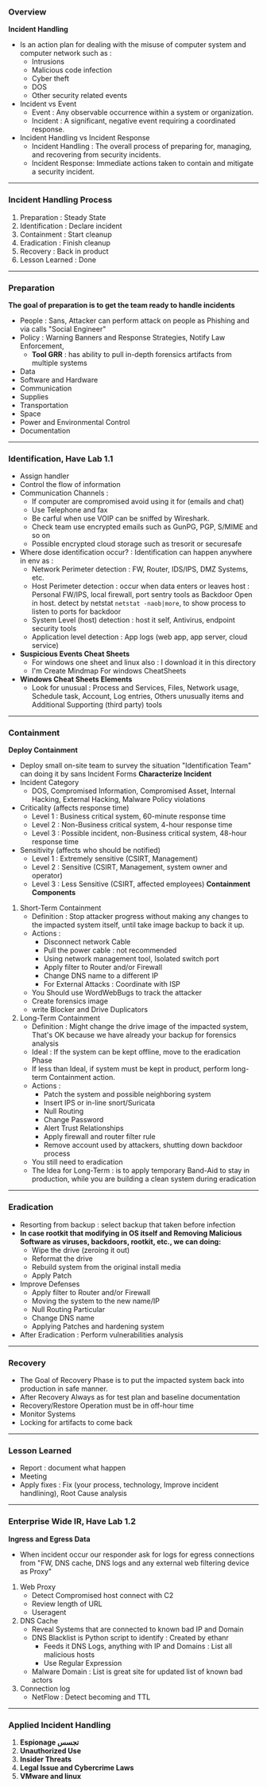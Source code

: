 ### Overview
**Incident Handling**
- Is an action plan for dealing with the misuse of computer system and computer network such as :
	- Intrusions
	- Malicious code infection
	- Cyber theft
	- DOS
	- Other security related events
- Incident vs Event 
	- Event : Any observable occurrence within a system or organization.
	- Incident : A significant, negative event requiring a coordinated response.
- Incident Handling vs Incident Response
	- Incident Handling : The overall process of preparing for, managing, and recovering from security incidents.
	- Incident Response: Immediate actions taken to contain and mitigate a security incident.
***
### Incident Handling Process
1. Preparation : Steady State 
2. Identification : Declare incident 
3. Containment : Start cleanup
4. Eradication : Finish cleanup
5. Recovery : Back in product
6. Lesson Learned : Done
***
### Preparation
**The goal of preparation is to get the team ready to handle incidents**
- People : Sans, Attacker can perform attack on people as Phishing and via calls "Social Engineer"
- Policy : Warning Banners and Response Strategies, Notify Law Enforcement, 
	- **Tool GRR** : has ability to pull in-depth forensics artifacts from multiple systems  
- Data 
- Software and Hardware
- Communication
- Supplies
- Transportation
- Space
- Power and Environmental Control
- Documentation
***
### Identification, Have Lab 1.1
- Assign handler 
- Control the flow of information
- Communication Channels : 
	- If computer are compromised avoid using it for (emails and chat)
	- Use Telephone and fax 
	- Be carful when use VOIP can be sniffed by Wireshark.
	- Check team use encrypted emails such as GunPG, PGP, S/MIME and so on  
	- Possible encrypted cloud storage such as tresorit or securesafe
- Where dose identification occur? : Identification can happen anywhere in env as :
	- Network Perimeter detection : FW, Router, IDS/IPS, DMZ Systems, etc.
	- Host Perimeter detection : occur when data enters or leaves host : Personal FW/IPS, local firewall, port sentry tools as Backdoor Open in host. detect by netstat `netstat -naob|more`, to show process to listen to ports for backdoor
	- System Level (host) detection : host it self, Antivirus, endpoint security tools
	- Application level detection : App logs (web app, app server, cloud service)
- **Suspicious Events Cheat Sheets**
	- For windows one sheet and linux also : I download it in this directory
	- I'm Create Mindmap For windows CheatSheets
- **Windows Cheat Sheets Elements**
	- Look for unusual : Process and Services, Files, Network usage, Schedule task, Account, Log entries, Others unusually items and Additional Supporting (third party) tools  
***
### Containment
**Deploy Containment**
- Deploy small on-site team to survey the situation "Identification Team" can doing it by sans Incident Forms
**Characterize Incident**
- Incident Category
	- DOS, Compromised Information, Compromised Asset, Internal Hacking, External Hacking, Malware Policy violations
- Criticality (affects response time)
	- Level 1 : Business critical system, 60-minute response time
	- Level 2 : Non-Business critical system, 4-hour response time
	- Level 3 : Possible incident, non-Business critical system, 48-hour response time
- Sensitivity (affects who should be notified)
	- Level 1 : Extremely sensitive (CSIRT, Management) 
	- Level 2 : Sensitive (CSIRT, Management, system owner and operator)
	- Level 3 : Less Sensitive (CSIRT, affected employees)
**Containment Components** 
1. Short-Term Containment
	- Definition : Stop attacker progress without making any changes to the impacted system itself, until take image backup to back it up.
	- Actions : 
		- Disconnect network Cable
		- Pull the power cable : not recommended
		- Using network management tool, Isolated switch port
		- Apply filter to Router and/or Firewall
		- Change DNS name to a different IP
		- For External Attacks : Coordinate with ISP
	- You Should use WordWebBugs to track the attacker
	- Create forensics image
	- write Blocker and Drive Duplicators
2. Long-Term Containment
	- Definition : Might change the drive image of the impacted system, That's OK because we have already your backup for forensics analysis
	- Ideal : If the system can be kept offline, move to the eradication Phase
	- If less than Ideal, if system must be kept in product, perform long-term Containment action.
	- Actions : 
		- Patch the system and possible neighboring system
		- Insert IPS or in-line snort/Suricata
		- Null Routing
		- Change Password
		- Alert Trust Relationships
		- Apply firewall and router filter rule
		- Remove account used by attackers, shutting down backdoor process
	- You still need to eradication
	- The Idea for Long-Term : is to apply temporary Band-Aid to stay in production, while you are building a clean system during eradication  
***
### Eradication
- Resorting from backup : select backup that taken before infection
- **In case rootkit that modifying in OS itself and Removing Malicious Software as viruses, backdoors, rootkit, etc., we can doing:** 
	- Wipe the drive (zeroing it out)
	- Reformat the drive
	- Rebuild system from the original install media 
	- Apply Patch
- Improve Defenses 
	- Apply filter to Router and/or Firewall
	- Moving the system to the new name/IP
	- Null Routing Particular
	- Change DNS name
	- Applying Patches and hardening system
- After Eradication : Perform vulnerabilities analysis  
***
### Recovery
- The Goal  of Recovery Phase is to put the impacted system back into production in safe manner.
- After Recovery Always as for test plan and baseline documentation
- Recovery/Restore Operation must be in off-hour time
- Monitor Systems
- Locking for artifacts to come back
***
### Lesson Learned
- Report : document what happen
- Meeting
- Apply fixes : Fix (your process, technology, Improve incident handlining), Root Cause analysis
***
### Enterprise Wide IR, Have Lab 1.2
**Ingress and Egress Data**
- When incident occur our responder ask for logs for egress connections from "FW, DNS cache, DNS logs and any external web filtering device as Proxy"
1. Web Proxy
	- Detect Compromised host connect with C2
	- Review length of URL 
	- Useragent
2. DNS Cache
	- Reveal Systems that are connected to known bad IP and Domain
	- DNS Blacklist is Python script to identify : Created by ethanr
		- Feeds it DNS Logs, anything with IP and Domains : List all malicious hosts
		- Use Regular Expression
	- Malware Domain : List is great site for updated list of known bad actors
3. Connection log
	- NetFlow : Detect becoming and TTL 
***
### Applied Incident Handling
1. **Espionage تجسس**
2. **Unauthorized Use**
3. **Insider Threats**
4. **Legal Issue and Cybercrime Laws**
5. **VMware and linux**
